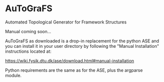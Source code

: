 AuToGraFS
=========

Automated Topological Generator for Framework Structures

Manual coming soon...

AuToGraFS as downloaded is a drop-in replacement for the python ASE and you can install it in your user directory by following the "Manual Installation" instructions located at:

https://wiki.fysik.dtu.dk/ase/download.html#manual-installation

Python requirements are the same as for the ASE, plus the argparse module.
